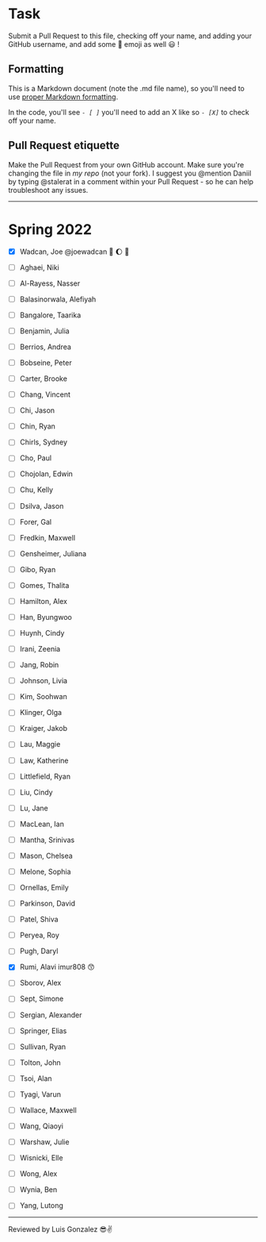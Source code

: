 # Task
Submit a Pull Request to this file, checking off your name, and adding your GitHub username, and add some :rocket: emoji as well :smiley: ! 

## Formatting
This is a Markdown document (note the .md file name), so you'll need to use [proper Markdown formatting](https://help.github.com/articles/basic-writing-and-formatting-syntax/#task-lists). 

In the code, you'll see *`- [ ]`* you'll need to add an X like so *`- [X]`* to check off your name.

## Pull Request etiquette
Make the Pull Request from your own GitHub account. Make sure you're changing the file in _my repo_ (not your fork). I suggest you @mention Daniil by typing @stalerat in a comment within your Pull Request - so he can help troubleshoot any issues.  

------------

# Spring 2022

- [x] Wadcan, Joe @joewadcan 🚀 🌔 🌙

- [ ] Aghaei, Niki

- [ ] Al-Rayess, Nasser

- [ ] Balasinorwala, Alefiyah

- [ ] Bangalore, Taarika

- [ ] Benjamin, Julia

- [ ] Berrios, Andrea

- [ ] Bobseine, Peter

- [ ] Carter, Brooke

- [ ] Chang, Vincent

- [ ] Chi, Jason

- [ ] Chin, Ryan

- [ ] Chirls, Sydney

- [ ] Cho, Paul

- [ ] Chojolan, Edwin

- [ ] Chu, Kelly

- [ ] Dsilva, Jason

- [ ] Forer, Gal

- [ ] Fredkin, Maxwell

- [ ] Gensheimer, Juliana

- [ ] Gibo, Ryan

- [ ] Gomes, Thalita

- [ ] Hamilton, Alex

- [ ] Han, Byungwoo

- [ ] Huynh, Cindy

- [ ] Irani, Zeenia

- [ ] Jang, Robin

- [ ] Johnson, Livia

- [ ] Kim, Soohwan

- [ ] Klinger, Olga

- [ ] Kraiger, Jakob

- [ ] Lau, Maggie

- [ ] Law, Katherine

- [ ] Littlefield, Ryan

- [ ] Liu, Cindy

- [ ] Lu, Jane

- [ ] MacLean, Ian

- [ ] Mantha, Srinivas

- [ ] Mason, Chelsea

- [ ] Melone, Sophia

- [ ] Ornellas, Emily

- [ ] Parkinson, David

- [ ] Patel, Shiva

- [ ] Peryea, Roy

- [ ] Pugh, Daryl

- [x] Rumi, Alavi imur808 😙

- [ ] Sborov, Alex

- [ ] Sept, Simone

- [ ] Sergian, Alexander

- [ ] Springer, Elias

- [ ] Sullivan, Ryan

- [ ] Tolton, John

- [ ] Tsoi, Alan

- [ ] Tyagi, Varun

- [ ] Wallace, Maxwell

- [ ] Wang, Qiaoyi

- [ ] Warshaw, Julie

- [ ] Wisnicki, Elle

- [ ] Wong, Alex

- [ ] Wynia, Ben

- [ ] Yang, Lutong

-----------------

Reviewed by Luis Gonzalez 😎✌️ 

